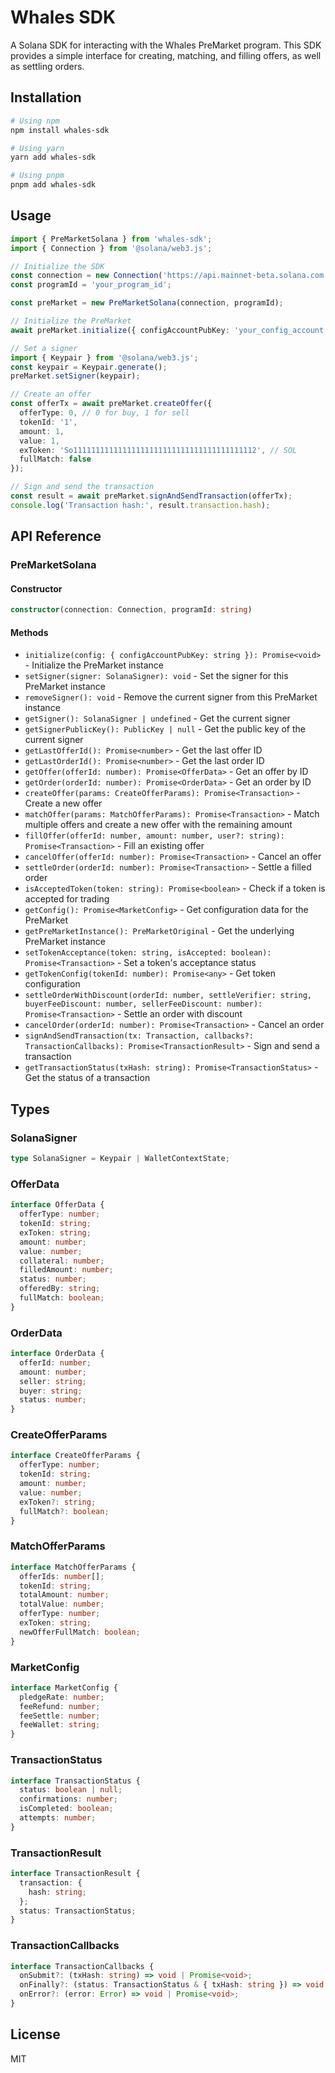 # Whales SDK

A Solana SDK for interacting with the Whales PreMarket program. This SDK provides a simple interface for creating, matching, and filling offers, as well as settling orders.

## Installation

```bash
# Using npm
npm install whales-sdk

# Using yarn
yarn add whales-sdk

# Using pnpm
pnpm add whales-sdk
```

## Usage

```typescript
import { PreMarketSolana } from 'whales-sdk';
import { Connection } from '@solana/web3.js';

// Initialize the SDK
const connection = new Connection('https://api.mainnet-beta.solana.com');
const programId = 'your_program_id';

const preMarket = new PreMarketSolana(connection, programId);

// Initialize the PreMarket
await preMarket.initialize({ configAccountPubKey: 'your_config_account' });

// Set a signer
import { Keypair } from '@solana/web3.js';
const keypair = Keypair.generate();
preMarket.setSigner(keypair);

// Create an offer
const offerTx = await preMarket.createOffer({
  offerType: 0, // 0 for buy, 1 for sell
  tokenId: '1',
  amount: 1,
  value: 1,
  exToken: 'So11111111111111111111111111111111111111112', // SOL
  fullMatch: false
});

// Sign and send the transaction
const result = await preMarket.signAndSendTransaction(offerTx);
console.log('Transaction hash:', result.transaction.hash);
```

## API Reference

### PreMarketSolana

#### Constructor

```typescript
constructor(connection: Connection, programId: string)
```

#### Methods

- `initialize(config: { configAccountPubKey: string }): Promise<void>` - Initialize the PreMarket instance
- `setSigner(signer: SolanaSigner): void` - Set the signer for this PreMarket instance
- `removeSigner(): void` - Remove the current signer from this PreMarket instance
- `getSigner(): SolanaSigner | undefined` - Get the current signer
- `getSignerPublicKey(): PublicKey | null` - Get the public key of the current signer
- `getLastOfferId(): Promise<number>` - Get the last offer ID
- `getLastOrderId(): Promise<number>` - Get the last order ID
- `getOffer(offerId: number): Promise<OfferData>` - Get an offer by ID
- `getOrder(orderId: number): Promise<OrderData>` - Get an order by ID
- `createOffer(params: CreateOfferParams): Promise<Transaction>` - Create a new offer
- `matchOffer(params: MatchOfferParams): Promise<Transaction>` - Match multiple offers and create a new offer with the remaining amount
- `fillOffer(offerId: number, amount: number, user?: string): Promise<Transaction>` - Fill an existing offer
- `cancelOffer(offerId: number): Promise<Transaction>` - Cancel an offer
- `settleOrder(orderId: number): Promise<Transaction>` - Settle a filled order
- `isAcceptedToken(token: string): Promise<boolean>` - Check if a token is accepted for trading
- `getConfig(): Promise<MarketConfig>` - Get configuration data for the PreMarket
- `getPreMarketInstance(): PreMarketOriginal` - Get the underlying PreMarket instance
- `setTokenAcceptance(token: string, isAccepted: boolean): Promise<Transaction>` - Set a token's acceptance status
- `getTokenConfig(tokenId: number): Promise<any>` - Get token configuration
- `settleOrderWithDiscount(orderId: number, settleVerifier: string, buyerFeeDiscount: number, sellerFeeDiscount: number): Promise<Transaction>` - Settle an order with discount
- `cancelOrder(orderId: number): Promise<Transaction>` - Cancel an order
- `signAndSendTransaction(tx: Transaction, callbacks?: TransactionCallbacks): Promise<TransactionResult>` - Sign and send a transaction
- `getTransactionStatus(txHash: string): Promise<TransactionStatus>` - Get the status of a transaction

## Types

### SolanaSigner

```typescript
type SolanaSigner = Keypair | WalletContextState;
```

### OfferData

```typescript
interface OfferData {
  offerType: number;
  tokenId: string;
  exToken: string;
  amount: number;
  value: number;
  collateral: number;
  filledAmount: number;
  status: number;
  offeredBy: string;
  fullMatch: boolean;
}
```

### OrderData

```typescript
interface OrderData {
  offerId: number;
  amount: number;
  seller: string;
  buyer: string;
  status: number;
}
```

### CreateOfferParams

```typescript
interface CreateOfferParams {
  offerType: number;
  tokenId: string;
  amount: number;
  value: number;
  exToken?: string;
  fullMatch?: boolean;
}
```

### MatchOfferParams

```typescript
interface MatchOfferParams {
  offerIds: number[];
  tokenId: string;
  totalAmount: number;
  totalValue: number;
  offerType: number;
  exToken: string;
  newOfferFullMatch: boolean;
}
```

### MarketConfig

```typescript
interface MarketConfig {
  pledgeRate: number;
  feeRefund: number;
  feeSettle: number;
  feeWallet: string;
}
```

### TransactionStatus

```typescript
interface TransactionStatus {
  status: boolean | null;
  confirmations: number;
  isCompleted: boolean;
  attempts: number;
}
```

### TransactionResult

```typescript
interface TransactionResult {
  transaction: {
    hash: string;
  };
  status: TransactionStatus;
}
```

### TransactionCallbacks

```typescript
interface TransactionCallbacks {
  onSubmit?: (txHash: string) => void | Promise<void>;
  onFinally?: (status: TransactionStatus & { txHash: string }) => void | Promise<void>;
  onError?: (error: Error) => void | Promise<void>;
}
```

## License

MIT 
